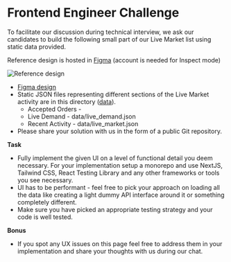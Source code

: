 # Frontend Engineer Challenge

To facilitate our discussion during technical interview, we ask our candidates to build the following small part of our Live Market list using static data provided. 

Reference design is hosted in <a href="https://www.figma.com">Figma</a> (account is needed for Inspect mode) 

<img src="https://github.com/rooser-eu/frontend-engineer-challenge/blob/8633176dec6a97975b3f8c9a5f04e56967bc88f7/Design_Reference.png" alt="Reference design" title="Reference design">

<ul>
  <li><a href="https://www.figma.com/file/HrRWXoG70Gy8W4c9moXuq2/Front-end-Challenge?type=design&node-id=0-1&mode=design&t=sECLSwzwlb09l54c-0" target="_blank">Figma design</a></li>
  <li>
      Static JSON files representing different sections of the Live Market activity are in this directory (<a href="https://github.com/rooser-eu/frontend-engineer-challenge/tree/main/data">data</a>).
      <ul>
        <li>Accepted Orders - </li>
        <li>Live Demand - data/live_demand.json</li>
        <li>Recent Activity - data/live_market.json</li>
      </ul>
  </li>
  <li>Please share your solution with us in the form of a public Git repository.</li>
</ul>

<strong>Task</strong>
<ul>
  <li>Fully implement the given UI on a level of functional detail you deem necessary. For your implementation setup a monorepo and use NextJS, Tailwind CSS, React Testing Library and any other frameworks or tools you see necessary.</li>
  <li>UI has to be performant - feel free to pick your approach on loading all the data like creating a light dummy API interface around it or something completely different.</li>
  <li>Make sure you have picked an appropriate testing strategy and your code is well tested.</li>
</ul>
  
<strong>Bonus</strong>
<ul>
  <li>If you spot any UX issues on this page feel free to address them in your implementation and share your thoughts with us during our chat.</li>
</ul>
